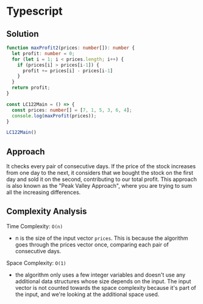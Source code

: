 # Typescript

## Solution

```typescript
function maxProfit2(prices: number[]): number {
  let profit: number = 0;
  for (let i = 1; i < prices.length; i++) {
    if (prices[i] > prices[i-1]) {
      profit += prices[i] - prices[i-1]
    }
  }
  return profit;
}

const LC122Main = () => {
  const prices: number[] = [7, 1, 5, 3, 6, 4];
  console.log(maxProfit(prices));
}

LC122Main()
```

## Approach

It checks every pair of consecutive days. If the price of the stock increases from one day to the next, it considers that we bought the stock on the first day and sold it on the second, contributing to our total profit. This approach is also known as the "Peak Valley Approach", where you are trying to sum all the increasing differences.

## Complexity Analysis

Time Complexity: `O(n)`

* n is the size of the input vector `prices`. This is because the algorithm goes through the prices vector once, comparing each pair of consecutive days.

Space Complexity: `O(1)`

* the algorithm only uses a few integer variables and doesn't use any additional data structures whose size depends on the input. The input vector is not counted towards the space complexity because it's part of the input, and we're looking at the additional space used.

